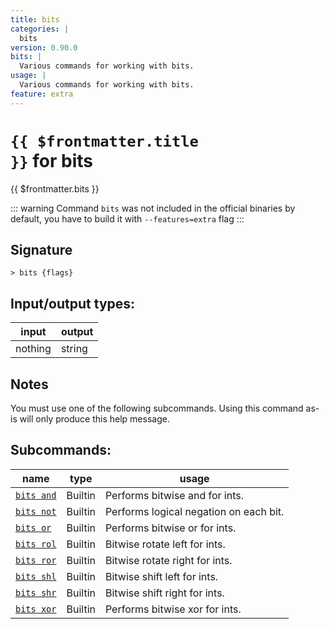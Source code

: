 ```yaml
---
title: bits
categories: |
  bits
version: 0.90.0
bits: |
  Various commands for working with bits.
usage: |
  Various commands for working with bits.
feature: extra
---
```


<!-- This file is automatically generated. Please edit the command in https://github.com/nushell/nushell instead. -->

# <code>{{ $frontmatter.title }}</code> for bits

<div class='command-title'>{{ $frontmatter.bits }}</div>

::: warning
Command `bits` was not included in the official binaries by default, you have to build it with `--features=extra` flag
:::

## Signature

`> bits {flags} `

## Input/output types:

| input   | output |
| ------- | ------ |
| nothing | string |

## Notes

You must use one of the following subcommands. Using this command as-is will only produce this help message.

## Subcommands:

| name                                  | type    | usage                                  |
| ------------------------------------- | ------- | -------------------------------------- |
| [`bits and`](/commands/docs/bits_and) | Builtin | Performs bitwise and for ints.         |
| [`bits not`](/commands/docs/bits_not) | Builtin | Performs logical negation on each bit. |
| [`bits or`](/commands/docs/bits_or)   | Builtin | Performs bitwise or for ints.          |
| [`bits rol`](/commands/docs/bits_rol) | Builtin | Bitwise rotate left for ints.          |
| [`bits ror`](/commands/docs/bits_ror) | Builtin | Bitwise rotate right for ints.         |
| [`bits shl`](/commands/docs/bits_shl) | Builtin | Bitwise shift left for ints.           |
| [`bits shr`](/commands/docs/bits_shr) | Builtin | Bitwise shift right for ints.          |
| [`bits xor`](/commands/docs/bits_xor) | Builtin | Performs bitwise xor for ints.         |
